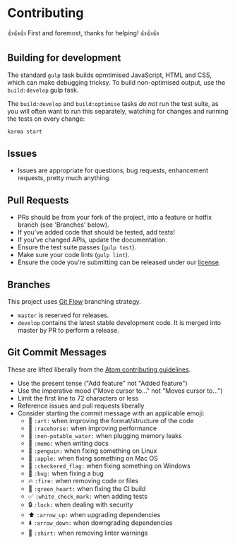 # Contributing

:+1::+1::+1: First and foremost, thanks for helping! :+1::+1::+1:

## Building for development

The standard `gulp` task builds opmtimised JavaScript, HTML and CSS, which can make debugging tricksy. To build non-optimised output, use the `build:develop` gulp task.

The `build:develop` and `build:optimise` tasks *do not* run the test suite, as you will often want to run this separately, watching for changes and running the tests on every change:

```bash
karma start
```

## Issues

* Issues are appropriate for questions, bug requests, enhancement requests, pretty much anything.

## Pull Requests

* PRs should be from your fork of the project, into a feature or hotfix branch (see 'Branches' below).
* If you've added code that should be tested, add tests!
* If you've changed APIs, update the documentation.
* Ensure the test suite passes (`gulp test`).
* Make sure your code lints (`gulp lint`).
* Ensure the code you're submitting can be released under our [license](https://github.com/spikeheap/labkey-subject-view/blob/master/LICENSE.md).

## Branches

This project uses [Git Flow](https://www.atlassian.com/git/tutorials/comparing-workflows/gitflow-workflow) branching strategy.

* `master` is reserved for releases.
* `develop` contains the latest stable development code. It is merged into master by PR to perform a release.

## Git Commit Messages

These are lifted liberally from the [Atom contributing guidelines](https://raw.githubusercontent.com/atom/atom/master/CONTRIBUTING.md).

* Use the present tense ("Add feature" not "Added feature")
* Use the imperative mood ("Move cursor to..." not "Moves cursor to...")
* Limit the first line to 72 characters or less
* Reference issues and pull requests liberally
* Consider starting the commit message with an applicable emoji:
    * :art: `:art:` when improving the format/structure of the code
    * :racehorse: `:racehorse:` when improving performance
    * :non-potable_water: `:non-potable_water:` when plugging memory leaks
    * :memo: `:memo:` when writing docs
    * :penguin: `:penguin:` when fixing something on Linux
    * :apple: `:apple:` when fixing something on Mac OS
    * :checkered_flag: `:checkered_flag:` when fixing something on Windows
    * :bug: `:bug:` when fixing a bug
    * :fire: `:fire:` when removing code or files
    * :green_heart: `:green_heart:` when fixing the CI build
    * :white_check_mark: `:white_check_mark:` when adding tests
    * :lock: `:lock:` when dealing with security
    * :arrow_up: `:arrow_up:` when upgrading dependencies
    * :arrow_down: `:arrow_down:` when downgrading dependencies
    * :shirt: `:shirt:` when removing linter warnings
